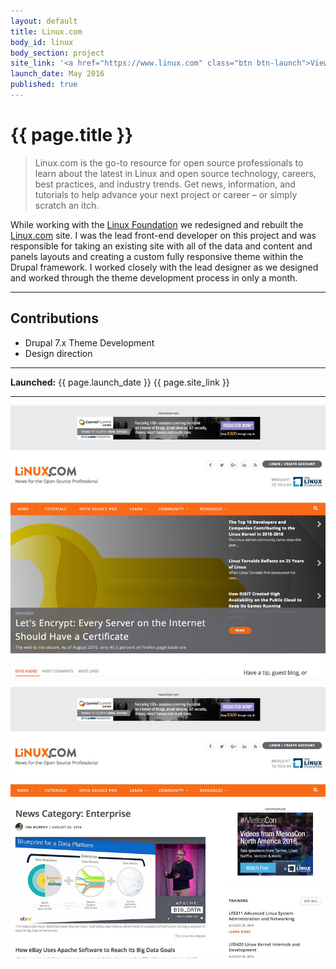 ```yaml
---
layout: default
title: Linux.com
body_id: linux
body_section: project
site_link: '<a href="https://www.linux.com" class="btn btn-launch">View site</a>'
launch_date: May 2016
published: true
---
```


# {{ page.title }}

> Linux.com is the go-to resource for open source professionals to learn about the latest in Linux and open source technology, careers, best practices, and industry trends. Get news, information, and tutorials to help advance your next project or career – or simply scratch an itch.

While working with the [Linux Foundation](http://wwws.linuxfoundation.org) we redesigned and rebuilt the [Linux.com](http://wwws.linux.com) site. I was the lead front-end developer on this project and was responsible for taking an existing site with all of the data and content and panels layouts and creating a custom fully responsive theme within the Drupal framework. I worked closely with the lead designer as we designed and worked through the theme development process in only a month.

---

## Contributions

* Drupal 7.x Theme Development
* Design direction

---

**Launched:** {{ page.launch_date }} {{ page.site_link }}

---

![Home](screenshots/home.jpg)

![News](screenshots/news.jpg)
